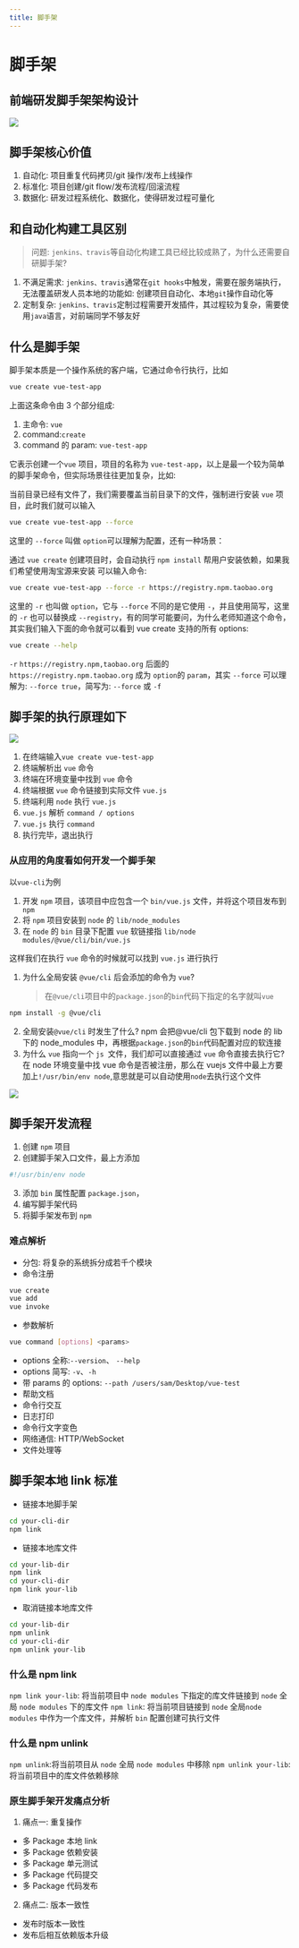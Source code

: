 ```yaml
---
title: 脚手架
---
```


# 脚手架

## 前端研发脚手架架构设计

![](./img/3.png)

## 脚手架核心价值

1. 自动化: 项目重复代码拷贝/git 操作/发布上线操作
2. 标准化: 项目创建/git flow/发布流程/回滚流程
3. 数据化: 研发过程系统化、数据化，使得研发过程可量化

## 和自动化构建工具区别

> 问题: `jenkins、travis`等自动化构建工具已经比较成熟了，为什么还需要自研脚手架?

1. 不满足需求: `jenkins、travis`通常在`git hooks`中触发，需要在服务端执行，无法覆盖研发人员本地的功能如: 创建项目自动化、本地`git`操作自动化等
2. 定制复杂: `jenkins、travis`定制过程需要开发插件，其过程较为复杂，需要使用`java`语言，对前端同学不够友好

## 什么是脚手架

脚手架本质是一个操作系统的客户端，它通过命令行执行，比如

```sh
vue create vue-test-app
```

上面这条命令由 3 个部分组成:

1. 主命令: `vue`
2. command:`create`
3. command 的 param: `vue-test-app`

它表示创建一个`vue` 项目，项目的名称为 `vue-test-app`，以上是最一个较为简单的脚手架命令，但实际场景往往更加复杂，比如:

当前目录已经有文件了，我们需要覆盖当前目录下的文件，强制进行安装 `vue` 项目，此时我们就可以输入

```sh
vue create vue-test-app --force
```

这里的 `--force` 叫做 `option`可以理解为配置，还有一种场景：

通过 `vue create` 创建项目时，会自动执行 `npm install` 帮用户安装依赖，如果我们希望使用淘宝源来安装
可以输入命令:

```sh
vue create vue-test-app --force -r https://registry.npm.taobao.org
```

这里的 `-r` 也叫做 `option`，它与 `--force` 不同的是它使用 `-`，并且使用简写，这里的 `-r` 也可以替换成 `--registry`，有的同学可能要问，为什么老师知道这个命令，其实我们输入下面的命令就可以看到 vue create 支持的所有 options:

```sh
vue create --help
```

`-r` `https://registry.npm,taobao.org` 后面的 `https://registry.npm.taobao.org` 成为 `option`的
`param`，其实 `--force` 可以理解为: `--force true`，简写为: `--force` 或 `-f`

## 脚手架的执行原理如下

![](./img/6.png)

1. 在终端输入`vue create vue-test-app`
2. 终端解析出 `vue` 命令
3. 终端在环境变量中找到 `vue` 命令
4. 终端根据 `vue` 命令链接到实际文件 `vue.js`
5. 终端利用 `node` 执行 `vue.js`
6. `vue.js` 解析 `command / options`
7. `vue.js` 执行 `command`
8. 执行完毕，退出执行

### 从应用的角度看如何开发一个脚手架

以`vue-cli`为例

1. 开发 `npm` 项目，该项目中应包含一个 `bin/vue.js` 文件，并将这个项目发布到` npm`
2. 将 `npm` 项目安装到 `node` 的 `lib/node_modules`
3. 在 `node` 的 `bin` 目录下配置 `vue` 软链接指 `lib/node modules/@vue/cli/bin/vue.js`

这样我们在执行 `vue` 命令的时候就可以找到 `vue.js` 进行执行

1. 为什么全局安装 `@vue/cli` 后会添加的命令为 `vue`?
   > 在`@vue/cli`项目中的`package.json`的`bin`代码下指定的名字就叫`vue`

```sh
npm install -g @vue/cli
```

2. 全局安装`@vue/cli` 时发生了什么?
   npm 会把@vue/cli 包下载到 node 的 lib 下的 node_modules 中，再根据`package.json`的`bin`代码配置对应的软连接
3. 为什么 `vue` 指向一个 `js `文件，我们却可以直接通过 `vue` 命令直接去执行它?
   在 node 环境变量中找 vue 命令是否被注册，那么在 vuejs 文件中最上方要加上`!/usr/bin/env node`,意思就是可以自动使用`node`去执行这个文件

![](./img/7.png)

## 脚手架开发流程

1. 创建 `npm` 项目
2. 创建脚手架入口文件，最上方添加

```sh
#!/usr/bin/env node
```

3. 添加 `bin` 属性配置 `package.json`，
4. 编写脚手架代码
5. 将脚手架发布到 `npm`

### 难点解析

- 分包: 将复杂的系统拆分成若千个模块
- 命令注册

```sh
vue create
vue add
vue invoke
```

- 参数解析

```sh
vue command [options] <params>
```

- options 全称:`--version`、 `--help`
- options 简写: `-v`、`-h`
- 带 params 的 options: `--path /users/sam/Desktop/vue-test`
- 帮助文档
- 命令行交互
- 日志打印
- 命令行文字变色
- 网络通信: HTTP/WebSocket
- 文件处理等

## 脚手架本地 link 标准

- 链接本地脚手架

```bash
cd your-cli-dir
npm link
```

- 链接本地库文件

```sh
cd your-lib-dir
npm link
cd your-cli-dir
npm link your-lib
```

- 取消链接本地库文件

```sh
cd your-lib-dir
npm unlink
cd your-cli-dir
npm unlink your-lib
```

### 什么是 npm link

`npm link your-lib`: 将当前项目中 `node modules` 下指定的库文件链接到 `node` 全局 `node modules` 下的库文件
`npm link`: 将当前项目链接到 `node` 全局`node modules` 中作为一个库文件，并解析 `bin` 配置创建可执行文件

### 什么是 npm unlink

`npm unlink`:将当前项目从 `node` 全局 `node modules` 中移除
`npm unlink your-lib`: 将当前项目中的库文件依赖移除

### 原生脚手架开发痛点分析

1. 痛点一: 重复操作

- 多 Package 本地 link
- 多 Package 依赖安装
- 多 Package 单元测试
- 多 Package 代码提交
- 多 Package 代码发布

2. 痛点二: 版本一致性

- 发布时版本一致性
- 发布后相互依赖版本升级


